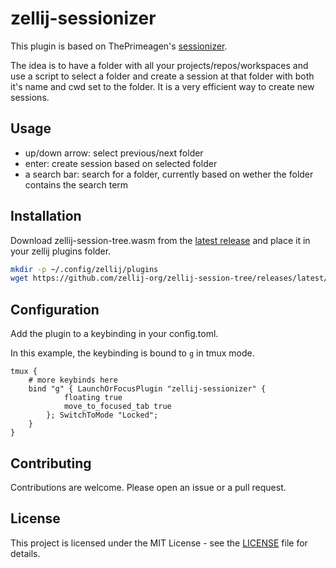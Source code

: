 # zellij-sessionizer

This plugin is based on ThePrimeagen's [sessionizer](https://github.com/ThePrimeagen/sessionizer).

The idea is to have a folder with all your projects/repos/workspaces and use a script to select a folder and create a session at that folder with both it's name and cwd set to the folder. It is a very efficient way to create new sessions.

## Usage

- up/down arrow: select previous/next folder
- enter: create session based on selected folder
- a search bar: search for a folder, currently based on wether the folder contains the search term

## Installation

Download zellij-session-tree.wasm from the [latest release](https://github.com/zellij-org/zellij-session-tree/releases/latest) and place it in your zellij plugins folder.

```bash
mkdir -p ~/.config/zellij/plugins
wget https://github.com/zellij-org/zellij-session-tree/releases/latest/download/zellij-session-tree.wasm -O ~/.config/zellij/plugins/zellij-session-tree.wasm
```

## Configuration

Add the plugin to a keybinding in your config.toml.

In this example, the keybinding is bound to `g` in tmux mode.

```kdl
tmux {
    # more keybinds here
    bind "g" { LaunchOrFocusPlugin "zellij-sessionizer" {
            floating true
            move_to_focused_tab true
        }; SwitchToMode "Locked";
    }
}
```

## Contributing

Contributions are welcome. Please open an issue or a pull request.

## License

This project is licensed under the MIT License - see the [LICENSE](LICENSE) file for details.

